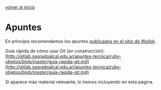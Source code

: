 [volver al inicio](./index.md)  

# Apuntes

En principio recomendamos los apuntes [publicados en el sitio de Wollok](http://www.wollok.org/documentacion/apuntes/).

Guía rápida de cómo usar Git (en construcción): [http://gitlab.sagradoalcal.edu.ar/apuntes-tecnica/ruby-objetos/blob/master/guia-rapida-git.md](http://gitlab.sagradoalcal.edu.ar/apuntes-tecnica/ruby-objetos/blob/master/guia-rapida-git.md)

Si aparece más material relevante, lo iremos incluyendo en esta página.
